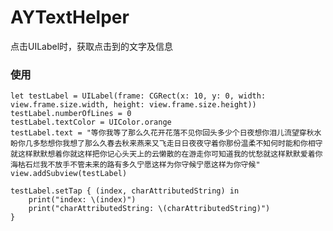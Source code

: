 # AYTextHelper
点击UILabel时，获取点击到的文字及信息

### 使用
    let testLabel = UILabel(frame: CGRect(x: 10, y: 0, width: view.frame.size.width, height: view.frame.size.height))
    testLabel.numberOfLines = 0
    testLabel.textColor = UIColor.orange
    testLabel.text = "等你我等了那么久花开花落不见你回头多少个日夜想你泪儿流望穿秋水盼你几多愁想你我想了那么久春去秋来燕来又飞走日日夜夜守着你那份温柔不知何时能和你相守就这样默默想着你就这样把你记心头天上的云懒散的在游走你可知道我的忧愁就这样默默爱着你海枯石烂我不放手不管未来的路有多久宁愿这样为你守候宁愿这样为你守候"
    view.addSubview(testLabel)

    testLabel.setTap { (index, charAttributedString) in
        print("index: \(index)")
        print("charAttributedString: \(charAttributedString)")
    }
